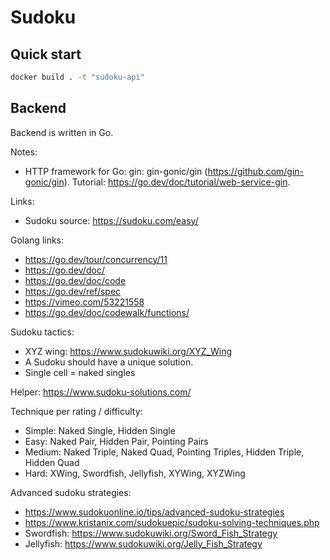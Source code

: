 # Sudoku

## Quick start

```bash
docker build . -t "sudoku-api"
```

## Backend
Backend is written in Go.

Notes:
- HTTP framework for Go: gin: gin-gonic/gin (https://github.com/gin-gonic/gin). Tutorial: https://go.dev/doc/tutorial/web-service-gin.

Links:
- Sudoku source: https://sudoku.com/easy/

Golang links:
- https://go.dev/tour/concurrency/11
- https://go.dev/doc/
- https://go.dev/doc/code
- https://go.dev/ref/spec
- https://vimeo.com/53221558
- https://go.dev/doc/codewalk/functions/


Sudoku tactics:
- XYZ wing: https://www.sudokuwiki.org/XYZ_Wing
- A Sudoku should have a unique solution.
- Single cell = naked singles

Helper: https://www.sudoku-solutions.com/

Technique per rating / difficulty:
- Simple: Naked Single, Hidden Single
- Easy: Naked Pair, Hidden Pair, Pointing Pairs
- Medium: Naked Triple, Naked Quad, Pointing Triples, Hidden Triple, Hidden Quad
- Hard: XWing, Swordfish, Jellyfish, XYWing, XYZWing

Advanced sudoku strategies:
- https://www.sudokuonline.io/tips/advanced-sudoku-strategies
- https://www.kristanix.com/sudokuepic/sudoku-solving-techniques.php
- Swordfish: https://www.sudokuwiki.org/Sword_Fish_Strategy
- Jellyfish: https://www.sudokuwiki.org/Jelly_Fish_Strategy 
